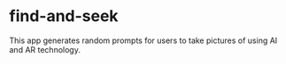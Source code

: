 # find-and-seek
This app generates random prompts for users to take pictures of using AI and AR technology.
